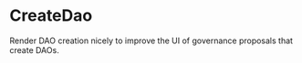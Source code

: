 # CreateDao

Render DAO creation nicely to improve the UI of governance proposals that create
DAOs.
